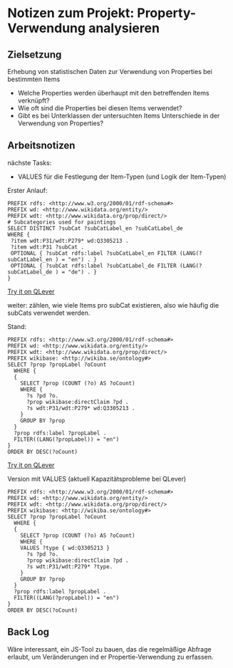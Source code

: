 # Notizen zum Projekt: Property-Verwendung analysieren

## Zielsetzung

Erhebung von statistischen Daten zur Verwendung von Properties bei bestimmten Items

- Welche Properties werden überhaupt mit den betreffenden Items verknüpft?
- Wie oft sind die Properties bei diesen Items verwendet?
- Gibt es bei Unterklassen der untersuchten Items Unterschiede in der Verwendung von Properties?

## Arbeitsnotizen

nächste Tasks: 

- VALUES für die Festlegung der Item-Typen (und Logik der Item-Typen)

Erster Anlauf: 

```SPARQL
PREFIX rdfs: <http://www.w3.org/2000/01/rdf-schema#>
PREFIX wd: <http://www.wikidata.org/entity/>
PREFIX wdt: <http://www.wikidata.org/prop/direct/>
# Subcategories used for paintings
SELECT DISTINCT ?subCat ?subCatLabel_en ?subCatLabel_de 
WHERE {
 ?item wdt:P31/wdt:P279* wd:Q3305213 .
 ?item wdt:P31 ?subCat .
 OPTIONAL { ?subCat rdfs:label ?subCatLabel_en FILTER (LANG(?subCatLabel_en ) = "en") . }
 OPTIONAL { ?subCat rdfs:label ?subCatLabel_de FILTER (LANG(?subCatLabel_de ) = "de") . }
}
```
[Try it on QLever](https://qlever.cs.uni-freiburg.de/wikidata/rHTtMB)

weiter: zählen, wie viele Items pro subCat existieren, also wie häufig die subCats verwendet werden.


Stand: 

```SPARQL
PREFIX rdfs: <http://www.w3.org/2000/01/rdf-schema#>
PREFIX wd: <http://www.wikidata.org/entity/>
PREFIX wdt: <http://www.wikidata.org/prop/direct/>
PREFIX wikibase: <http://wikiba.se/ontology#>
SELECT ?prop ?propLabel ?oCount 
  WHERE {
  {
    SELECT ?prop (COUNT (?o) AS ?oCount)
    WHERE {
      ?s ?pd ?o.
      ?prop wikibase:directClaim ?pd .
      ?s wdt:P31/wdt:P279* wd:Q3305213 .
    }
    GROUP BY ?prop
  }
  ?prop rdfs:label ?propLabel .
  FILTER((LANG(?propLabel)) = "en")
}
ORDER BY DESC(?oCount)

```
[Try it on QLever](https://qlever.cs.uni-freiburg.de/wikidata/jmhFw7)

Version mit VALUES
(aktuell Kapazitätsprobleme bei QLever)

```SPARQL
PREFIX rdfs: <http://www.w3.org/2000/01/rdf-schema#>
PREFIX wd: <http://www.wikidata.org/entity/>
PREFIX wdt: <http://www.wikidata.org/prop/direct/>
PREFIX wikibase: <http://wikiba.se/ontology#>
SELECT ?prop ?propLabel ?oCount 
  WHERE {
  {
    SELECT ?prop (COUNT (?o) AS ?oCount)
    WHERE {
	VALUES ?type { wd:Q3305213 }
      ?s ?pd ?o.
      ?prop wikibase:directClaim ?pd .
      ?s wdt:P31/wdt:P279* ?type.
    }
    GROUP BY ?prop
  }
  ?prop rdfs:label ?propLabel .
  FILTER((LANG(?propLabel)) = "en")
}
ORDER BY DESC(?oCount)

```

## Back Log

Wäre interessant, ein JS-Tool zu bauen, das die regelmäßige Abfrage erlaubt, um Veränderungen ind er Propertie-Verwendung zu erfassen.